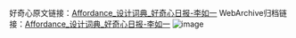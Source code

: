 好奇心原文链接：[Affordance_设计词典_好奇心日报-李如一](https://www.qdaily.com/articles/570.html)
WebArchive归档链接：[Affordance_设计词典_好奇心日报-李如一](http://web.archive.org/web/20170919215256/http://www.qdaily.com/articles/570.html)
![image](http://ww3.sinaimg.cn/large/007d5XDply1g3v431phpgj30u02trtw1)